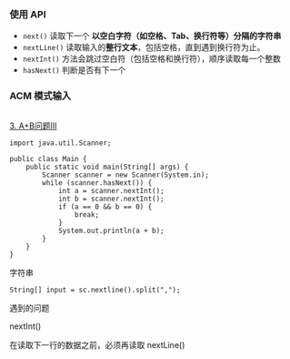 ### 使用 API

- `next()` 读取下一个 **以空白字符（如空格、Tab、换行符等）分隔的字符串**
- `nextLine()` 读取输入的**整行文本**，包括空格，直到遇到换行符为止。
- `nextInt()` 方法会跳过空白符（包括空格和换行符），顺序读取每一个整数
- `hasNext()` 判断是否有下一个





### ACM 模式输入

```

```





[3. A+B问题III](https://kamacoder.com/problempage.php?pid=1002)

```
import java.util.Scanner;

public class Main {
    public static void main(String[] args) {
        Scanner scanner = new Scanner(System.in);
        while (scanner.hasNext()) {
            int a = scanner.nextInt();
            int b = scanner.nextInt();
            if (a == 0 && b == 0) {
                break;
            }
            System.out.println(a + b);
        }
    }
}
```





字符串

```
String[] input = sc.nextline().split(",");
```









遇到的问题

nextInt()



在读取下一行的数据之前，必须再读取 nextLine()


